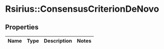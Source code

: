 # Rsirius::ConsensusCriterionDeNovo


## Properties
Name | Type | Description | Notes
------------ | ------------- | ------------- | -------------


